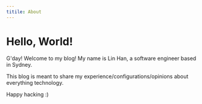 ```yaml
---
titile: About
---
```

# Hello, World!

G'day! Welcome to my blog! My name is Lin Han, a software engineer based in Sydney.

This blog is meant to share my experience/configurations/opinions about everything technology.

Happy hacking :)
